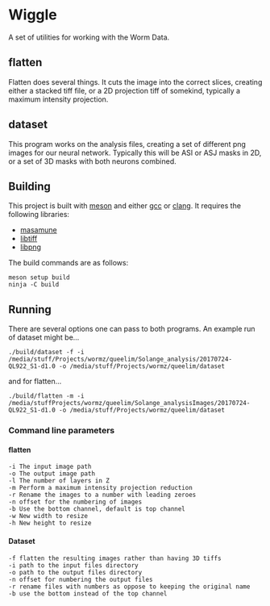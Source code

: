 # Wiggle

A set of utilities for working with the Worm Data.

## flatten

Flatten does several things. It cuts the image into the correct slices, creating either a stacked tiff file, or a 2D projection tiff of somekind, typically a maximum intensity projection.

## dataset

This program works on the analysis files, creating a set of different png images for our neural network. Typically this will be ASI or ASJ masks in 2D, or a set of 3D masks with both neurons combined.

## Building

This project is built with [meson]() and either [gcc]() or [clang](). It requires the following libraries:

* [masamune]()
* [libtiff]()
* [libpng]()

The build commands are as follows:

    meson setup build
    ninja -C build

## Running

There are several options one can pass to both programs. An example run of dataset might be...

    ./build/dataset -f -i /media/stuff/Projects/wormz/queelim/Solange_analysis/20170724-QL922_S1-d1.0 -o /media/stuff/Projects/wormz/queelim/dataset

and for flatten...

    ./build/flatten -m -i /media/stuffProjects/wormz/queelim/Solange_analysisImages/20170724-QL922_S1-d1.0 -o /media/stuff/Projects/wormz/queelim/dataset

### Command line parameters

#### flatten

    -i The input image path
    -o The output image path
    -l The number of layers in Z
    -m Perform a maximum intensity projection reduction
    -r Rename the images to a number with leading zeroes
    -n offset for the numbering of images
    -b Use the bottom channel, default is top channel
    -w New width to resize
    -h New height to resize 

#### Dataset

    -f flatten the resulting images rather than having 3D tiffs
    -i path to the input files directory
    -o path to the output files directory
    -n offset for numbering the output files
    -r rename files with numbers as oppose to keeping the original name
    -b use the bottom instead of the top channel